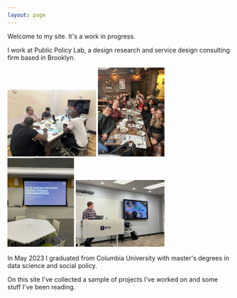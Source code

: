 ```yaml
---
layout: page
---
```


Welcome to my site. It's a work in progress. 

I work at Public Policy Lab, a design research and service design consulting firm based in Brooklyn. 

<p float="left">
  <img src="/images/IMG_4897.jpg" alt="PPL
  photo" width="200"/>
  <img src="/images/IMG_7858.JPG" alt="PPL
  photo 2" width="150"/>
   <img src="https://github.com/brendanmapes/brendanmapes.github.io/blob/master/images/IMG_9508.JPG" alt="PPL
  photo 3 " width="150"/>
  <img src="/images/IMG_7610%20(1).jpeg" alt="PPL photo 4 " width="200"/>
</p>

In May 2023 I graduated from Columbia University with master's degrees in data science and social policy. 

On this site I've collected a sample of projects I've worked on and some stuff I've been reading. 

